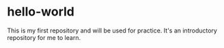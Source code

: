 # hello-world
This is my first repository and will be used for practice.  It's an introductory repository for me to learn.  
